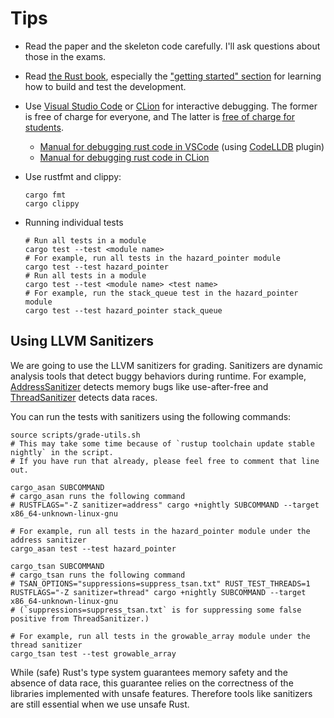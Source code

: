 # Tips

- Read the paper and the skeleton code carefully.  I'll ask questions about those in the exams.

- Read [the Rust book](https://doc.rust-lang.org/book/), especially the ["getting started"
  section](https://doc.rust-lang.org/book/ch01-00-getting-started.html) for learning how to build
  and test the development.

- Use [Visual Studio Code](https://code.visualstudio.com/) or
  [CLion](https://www.jetbrains.com/clion/) for interactive debugging.  The former is free of charge
  for everyone, and The latter is [free of charge for students](https://www.jetbrains.com/student/).
    + [Manual for debugging rust code in
      VSCode](https://www.forrestthewoods.com/blog/how-to-debug-rust-with-visual-studio-code/)
      (using [CodeLLDB](https://marketplace.visualstudio.com/items?itemName=vadimcn.vscode-lldb)
      plugin)
    + [Manual for debugging rust code in
      CLion](https://www.jetbrains.com/help/clion/rust-support.html)

- Use rustfmt and clippy:

  ```
  cargo fmt
  cargo clippy
  ```

- Running individual tests

  ```
  # Run all tests in a module
  cargo test --test <module name>
  # For example, run all tests in the hazard_pointer module
  cargo test --test hazard_pointer
  # Run all tests in a module
  cargo test --test <module name> <test name>
  # For example, run the stack_queue test in the hazard_pointer module
  cargo test --test hazard_pointer stack_queue
  ```

## Using LLVM Sanitizers

We are going to use the LLVM sanitizers for grading.
Sanitizers are dynamic analysis tools that detect buggy behaviors during runtime. For example,
[AddressSanitizer](https://clang.llvm.org/docs/AddressSanitizer.html) detects memory bugs like use-after-free and
[ThreadSanitizer](https://clang.llvm.org/docs/ThreadSanitizer.html) detects data races.

You can run the tests with sanitizers using the following commands:
```
source scripts/grade-utils.sh
# This may take some time because of `rustup toolchain update stable nightly` in the script.
# If you have run that already, please feel free to comment that line out.

cargo_asan SUBCOMMAND
# cargo_asan runs the following command
# RUSTFLAGS="-Z sanitizer=address" cargo +nightly SUBCOMMAND --target x86_64-unknown-linux-gnu

# For example, run all tests in the hazard_pointer module under the address sanitizer
cargo_asan test --test hazard_pointer

cargo_tsan SUBCOMMAND
# cargo_tsan runs the following command
# TSAN_OPTIONS="suppressions=suppress_tsan.txt" RUST_TEST_THREADS=1 RUSTFLAGS="-Z sanitizer=thread" cargo +nightly SUBCOMMAND --target x86_64-unknown-linux-gnu
# (`suppressions=suppress_tsan.txt` is for suppressing some false positive from ThreadSanitizer.)

# For example, run all tests in the growable_array module under the thread sanitizer
cargo_tsan test --test growable_array
```

While (safe) Rust's type system guarantees memory safety and the absence of data race,
this guarantee relies on the correctness of the libraries implemented with unsafe features.
Therefore tools like sanitizers are still essential when we use unsafe Rust.
